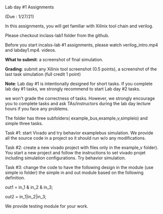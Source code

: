 Lab day #1 Assignments 

(Due : 1/27/21)



In this assignments, you will get familiar with Xilinix tool chain and verilog. 

Please checkout inclass-lab1 folder from the github. 

Before you start incalss-lab #1 assignments, please watch verilog_intro.mp4 and labday1.mp4. videos. 

**What to submit**: a screenshot of final simulation. 

**Grading**: submit any Xilinix tool screenshot (0.5 points), a screenshot of the last task simulation (full credit 1 point)

**Note**: Lab day #1 is intentionally designed for short tasks. If you complete lab day #1 tasks, we strongly recommend to start Lab day #2 tasks. 

we won't grade the correctness of tasks. However, we strongly encourage you to complete tasks and ask TAs/instructors during the lab day lecture hours if you face any problems. 

 

The folder has three subfolders( example_bus,example_v,simpleio) and simple three tasks. 

Task #1: start Vivado and try behavior examplebus simulation. We provide all the source code in a project so it should run w/o any modifications. 



Task #2: create a new vivado project with  files only in the example_v folder). You start a new project and follow the instructions to set vivado projet including simulation configurations.  Try behavior simulation. 



Task #3: change the code to have the following design in the module (use simple io folder) the simple in and out module based on the following definition. 

out1 =  in_1 & in_2 & in_3; 

out2 = in_1|in_2|in_3; 

We provide testing module for your work. 

